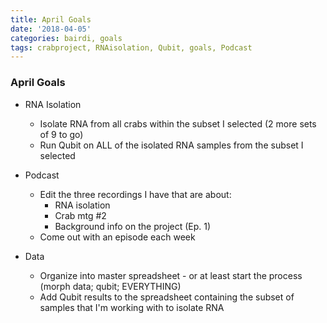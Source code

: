 ```yaml
---
title: April Goals
date: '2018-04-05'
categories: bairdi, goals
tags: crabproject, RNAisolation, Qubit, goals, Podcast
---
```


### April Goals

- RNA Isolation
  - Isolate RNA from all crabs within the subset I selected (2 more sets of 9 to go)
  - Run Qubit on ALL of the isolated RNA samples from the subset I selected
  
- Podcast
  - Edit the three recordings I have that are about:
    - RNA isolation
    - Crab mtg #2
    - Background info on the project (Ep. 1)
  - Come out with an episode each week
    
- Data
  - Organize into master spreadsheet - or at least start the process (morph data; qubit; EVERYTHING)
  - Add Qubit results to the spreadsheet containing the subset of samples that I'm working with to isolate RNA
  
    
 
    
     
